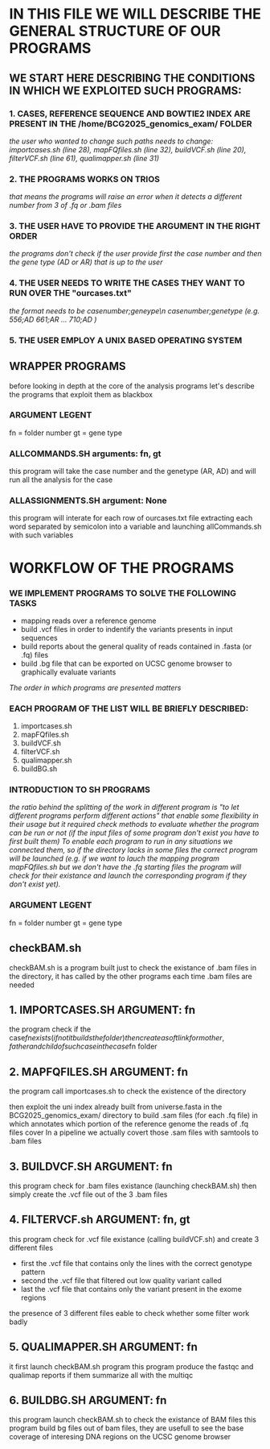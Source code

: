 # IN THIS FILE WE WILL DESCRIBE THE GENERAL STRUCTURE OF OUR PROGRAMS
## WE START HERE DESCRIBING THE CONDITIONS IN WHICH WE EXPLOITED SUCH PROGRAMS: 
### 1. CASES, REFERENCE SEQUENCE AND BOWTIE2 INDEX ARE PRESENT IN THE /home/BCG2025_genomics_exam/ FOLDER
*the user who wanted to change such paths needs to change: importcases.sh (line 28), mapFQfiles.sh (line 32),
buildVCF.sh (line 20), filterVCF.sh (line 61), qualimapper.sh (line 31)*
### 2. THE PROGRAMS WORKS ON TRIOS
*that means the programs will raise an error when it detects a different number from 3 of .fq or .bam files*
### 3. THE USER HAVE TO PROVIDE THE ARGUMENT IN THE RIGHT ORDER
*the programs don't check if the user provide first the case number and then the gene type (AD or AR)
that is up to the user*
### 4. THE USER NEEDS TO WRITE THE CASES THEY WANT TO RUN OVER THE "ourcases.txt"
*the format needs to be
casenumber;geneype\n
casenumber;genetype
(e.g.
556;AD
661;AR
...
710;AD
)*
### 5. THE USER EMPLOY A UNIX BASED OPERATING SYSTEM

## WRAPPER PROGRAMS
before looking in depth at the core of the analysis programs let's describe the programs that exploit them as blackbox

### ARGUMENT LEGENT
fn = folder number
gt = gene type

### ALLCOMMANDS.SH arguments: fn, gt
this program will take the case number and the genetype (AR, AD) and will run all the analysis for the case

### ALLASSIGNMENTS.SH argument: None
this program will interate for each row of ourcases.txt file extracting each word separated by semicolon into a variable
and launching allCommands.sh with such variables 



# WORKFLOW OF THE PROGRAMS
### WE IMPLEMENT PROGRAMS TO SOLVE THE FOLLOWING TASKS 
- mapping reads over a reference genome
- build .vcf files in order to indentify the variants presents in input sequences
- build reports about the general quality of reads contained in .fasta (or .fq) files
- build .bg file that can be exported on UCSC genome browser to graphically evaluate variants


*The order in which programs are presented matters*
### EACH PROGRAM OF THE LIST WILL BE BRIEFLY DESCRIBED:
1. importcases.sh
2. mapFQfiles.sh
3. buildVCF.sh
4. filterVCF.sh 
5. qualimapper.sh
6. buildBG.sh

### INTRODUCTION TO SH PROGRAMS
*the ratio behind the splitting of the work in different program is "to let different programs perform different actions" that enable some flexibility in their usage but it required check methods to evaluate whether the program can be run or not (if the input files of some program don't exist you have to first built them)
To enable each program to run in any situations we connected them, so if the directory lacks in some files the correct program will be launched (e.g. if we want to lauch the mapping program mapFQfiles.sh but we don't have the .fq starting files the program will check for their existance and launch the corresponding program if they don't exist yet).*


### ARGUMENT LEGENT
fn = folder number
gt = gene type

## checkBAM.sh
checkBAM.sh is a program built just to check the existance of .bam files in the directory, it has called by the other programs each time .bam files are needed


## 1. IMPORTCASES.SH ARGUMENT: fn

the program check if the case$fn exists (if not it builds the folder)
then create a soft link for mother, father and child of such case in the
case$fn folder

## 2. MAPFQFILES.SH ARGUMENT: fn

the program call importcases.sh to check the existence of the directory

then exploit the uni index already built from universe.fasta in the BCG2025_genomics_exam/ directory
to build .sam files (for each .fq file) in which annotates which portion of the reference genome
the reads of .fq files cover
In a pipeline we actually covert those .sam files with samtools to .bam files 

## 3. BUILDVCF.SH ARGUMENT: fn
this program check for .bam files existance (launching checkBAM.sh)
then simply create the .vcf file out of the 3 .bam files 

## 4. FILTERVCF.sh ARGUMENT: fn, gt

this program check for .vcf file existance (calling buildVCF.sh) and create 3 different files
- first the .vcf file that contains only the lines with the correct genotype pattern
- second the .vcf file that filtered out low quality variant called
- last the .vcf file that contains only the variant present in the exome regions

the presence of  3 different files eable to check whether some filter work badly

## 5. QUALIMAPPER.SH ARGUMENT: fn

it first launch checkBAM.sh program
this program produce the fastqc and qualimap reports
if them summarize all with the multiqc

## 6. BUILDBG.SH ARGUMENT: fn

this program launch checkBAM.sh to check the existance of BAM files
this program build bg files out of bam files, they are usefull to see the base coverage of interesing
DNA regions on the UCSC genome browser
